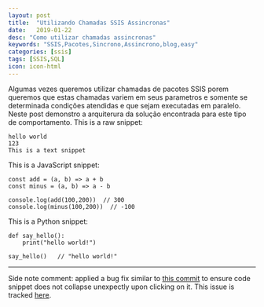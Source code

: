 ```yaml
---
layout: post
title:  "Utilizando Chamadas SSIS Assincronas"
date:   2019-01-22
desc: "Como utilizar chamadas assincronas"
keywords: "SSIS,Pacotes,Sincrono,Assincrono,blog,easy"
categories: [ssis]
tags: [SSIS,SQL]
icon: icon-html
---
```

Algumas vezes queremos utilizar chamadas de pacotes SSIS porem queremos que estas chamadas variem em seus parametros e somente se determinada condições atendidas e que sejam executadas em paralelo.
Neste post demonstro a arquiterura da solução encontrada para este tipo de comportamento.
This is a raw snippet:

```
hello world
123
This is a text snippet
```


This is a JavaScript snippet:

```
const add = (a, b) => a + b
const minus = (a, b) => a - b

console.log(add(100,200))  // 300
console.log(minus(100,200))  // -100
```

This is a Python snippet:

```
def say_hello():
    print("hello world!")

say_hello()   // "hello world!"
```

---

Side note comment: applied a bug fix similar to [this commit](https://github.com/Atlas7/atlas7.github.io/commit/6659f4a47f6ec66987adb0f683a9c6f3842252ae#diff-818954a41dbfb01af70050a459c603b9) to ensure code snippet does not collapse unexpectly upon clicking on it. This issue is tracked [here](https://github.com/jarrekk/Jalpc/issues/97).